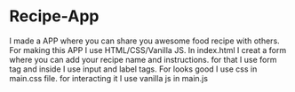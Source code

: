 # Recipe-App
I made a APP where you can share you awesome food recipe with others.
For making this APP I use HTML/CSS/Vanilla JS.
In index.html I creat a form where you can add your recipe name and instructions. for that I use form tag and inside I use input and label tags.
 For looks good I use css in main.css file.
for interacting it I use vanilla js in main.js